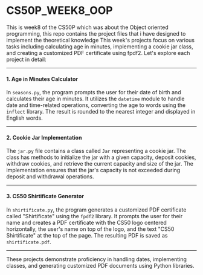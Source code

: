 # CS50P_WEEK8_OOP
This is week8 of the CS50P which was about the Object oriented programming, this repo contains the project files that i have designed to implement the theoretical knowledge
This week's projects focus on various tasks including calculating age in minutes, implementing a cookie jar class, and creating a customized PDF certificate using fpdf2. Let's explore each project in detail:

---

#### 1. Age in Minutes Calculator

In `seasons.py`, the program prompts the user for their date of birth and calculates their age in minutes. It utilizes the `datetime` module to handle date and time-related operations, converting the age to words using the `inflect` library. The result is rounded to the nearest integer and displayed in English words.

---

#### 2. Cookie Jar Implementation

The `jar.py` file contains a class called `Jar` representing a cookie jar. The class has methods to initialize the jar with a given capacity, deposit cookies, withdraw cookies, and retrieve the current capacity and size of the jar. The implementation ensures that the jar's capacity is not exceeded during deposit and withdrawal operations.

---

#### 3. CS50 Shirtificate Generator

In `shirtificate.py`, the program generates a customized PDF certificate called "Shirtificate" using the `fpdf2` library. It prompts the user for their name and creates a PDF certificate with the CS50 logo centered horizontally, the user's name on top of the logo, and the text "CS50 Shirtificate" at the top of the page. The resulting PDF is saved as `shirtificate.pdf`.

---

These projects demonstrate proficiency in handling dates, implementing classes, and generating customized PDF documents using Python libraries.
